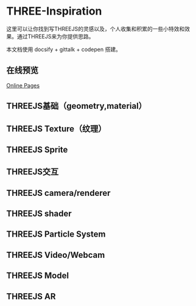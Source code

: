 # THREE-Inspiration

这里可以让你找到写THREEJS的灵感以及，个人收集和积累的一些小特效和效果。通过THREEJS来为你提供思路。

本文档使用 docsify + gittalk + codepen 搭建。

## 在线预览

[Online Pages](https://lspcoder.github.io/THREE-Inspiration/#/)

## THREEJS基础（geometry,material）

## THREEJS Texture（纹理）

## THREEJS Sprite

## THREEJS交互

## THREEJS camera/renderer

## THREEJS shader

## THREEJS Particle System

## THREEJS Video/Webcam

## THREEJS Model

## THREEJS AR
